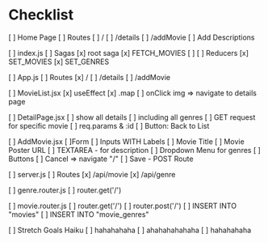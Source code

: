 # Checklist

[ ] Home Page
  [ ] Routes
    [ ] /
    [ ] /details
    [ ] /addMovie
  [ ] Add Descriptions

[ ] index.js
  [ ] Sagas
    [x] root saga
    [x] FETCH_MOVIES
    [ ]
  [ ] Reducers
    [x] SET_MOVIES
    [x] SET_GENRES

[ ] App.js
  [ ] Routes
    [x] /
    [ ] /details
    [ ] /addMovie

[ ] MovieList.jsx
  [x] useEffect
  [x] .map
  [ ] onClick img => navigate to details page

[ ] DetailPage.jsx
  [ ] show all details
  [ ] including all genres
  [ ] GET request for specific movie
    [ ] req.params & :id
  [ ] Button: Back to List

[ ] AddMovie.jsx
  [ ]Form
    [ ] Inputs WITH Labels
      [ ] Movie Title
      [ ] Movie Poster URL
      [ ] TEXTAREA - for description
      [ ] Dropdown Menu for genres
    [ ] Buttons
      [ ] Cancel => navigate "/"
      [ ] Save - POST Route

[ ] server.js
  [ ] Routes
    [x] /api/movie
    [x] /api/genre

[ ] genre.router.js
  [ ] router.get('/')

[ ] movie.router.js
  [ ] router.get('/')
  [ ] router.post('/')
    [ ] INSERT INTO "movies"
    [ ] INSERT INTO "movie_genres"

[ ] Stretch Goals Haiku
  [ ] hahahahaha
  [ ] ahahahahahaha
  [ ] hahahahaha